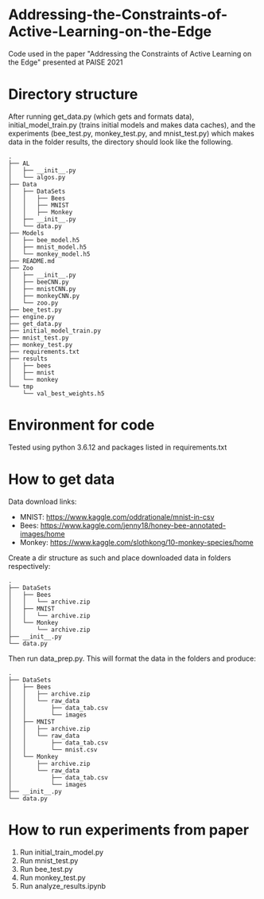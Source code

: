 # Addressing-the-Constraints-of-Active-Learning-on-the-Edge
Code used in the paper "Addressing the Constraints of Active Learning on the Edge" presented at PAISE 2021

# Directory structure
After running get_data.py (which gets and formats data), initial_model_train.py (trains initial models and makes data caches), and the experiments 
(bee_test.py, monkey_test.py, and mnist_test.py) which makes data in the folder results, the directory 
should look like the following.

```
.
├── AL
│   ├── __init__.py
│   └── algos.py
├── Data
│   ├── DataSets
│   │   ├── Bees
│   │   ├── MNIST
│   │   ├── Monkey
│   ├── __init__.py
│   └── data.py
├── Models
│   ├── bee_model.h5
│   ├── mnist_model.h5
│   └── monkey_model.h5
├── README.md
├── Zoo
│   ├── __init__.py
│   ├── beeCNN.py
│   ├── mnistCNN.py
│   ├── monkeyCNN.py
│   └── zoo.py
├── bee_test.py
├── engine.py
├── get_data.py
├── initial_model_train.py
├── mnist_test.py
├── monkey_test.py
├── requirements.txt
├── results
│   ├── bees
│   ├── mnist
│   └── monkey
└── tmp
    └── val_best_weights.h5

```

# Environment for code
Tested using python 3.6.12 and packages listed in requirements.txt

# How to get data
Data download links:
* MNIST: https://www.kaggle.com/oddrationale/mnist-in-csv
* Bees: https://www.kaggle.com/jenny18/honey-bee-annotated-images/home
* Monkey: https://www.kaggle.com/slothkong/10-monkey-species/home

Create a dir structure as such and place downloaded data in folders respectively:
```
.
├── DataSets
│   ├── Bees
│   │   └── archive.zip
│   ├── MNIST
│   │   └── archive.zip
│   └── Monkey
│       └── archive.zip
├── __init__.py
└── data.py
```
Then run data_prep.py. This will format the data in the folders and produce:
```
.
├── DataSets
│   ├── Bees
│   │   ├── archive.zip
│   │   └── raw_data
│   │       ├── data_tab.csv
│   │       └── images
│   ├── MNIST
│   │   ├── archive.zip
│   │   └── raw_data
│   │       ├── data_tab.csv
│   │       └── mnist.csv
│   └── Monkey
│       ├── archive.zip
│       └── raw_data
│           ├── data_tab.csv
│           └── images
├── __init__.py
└── data.py
```

# How to run experiments from paper
1. Run initial_train_model.py
2. Run mnist_test.py
3. Run bee_test.py
4. Run monkey_test.py
5. Run analyze_results.ipynb
